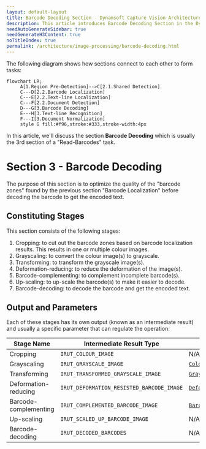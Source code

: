 ```yaml
---
layout: default-layout
title: Barcode Decoding Section - Dynamsoft Capture Vision Architecture
description: This article introduces Barcode Decoding Section in the Dynamsoft Capture Vision architecture.
needAutoGenerateSidebar: true
needGenerateH3Content: true
noTitleIndex: true
permalink: /architecture/image-processing/barcode-decoding.html
---
```


The following diagram shows how sections connect to each other to form tasks:

```mermaid
flowchart LR;
     A[1.Region Pre-Detection]-->C[2.1.Shared Detection]
     C---D[2.2.Barcode Localization]
     C---E[2.2.Text-line Localization]
     C---F[2.2.Document Detection]
     D---G[3.Barcode Decoding]
     E---H[3.Text-line Recognition]
     F---I[3.Document Normalization]
     style G fill:#f96,stroke:#333,stroke-width:4px
```

In this article, we'll discuss the section **Barcode Decoding** which is usually the 3rd section of a "Read-Barcodes" task.

# Section 3 - Barcode Decoding

The purpose of this section is to optimize the quality of the "barcode zones" found by the previous section "Barcode Localization" before decoding the barcode to get the encoded text.

## Constituting Stages

This section consists of the following stages:

1. Cropping: to cut out the barcode zones based on barcode localization results. This results in one or multiple colour images.
2. Grayscaling: to convert the colour image(s) to grayscale.
3. Transforming: to transform the grayscale image(s).
4. Deformation-reducing: to reduce the deformation of the image(s).
5. Barcode-complementing: to complement incomplete barcode(s).
6. Up-scaling: to up-scale the barcode(s) to make it easier to decode.
7. Barcode-decoding: to decode the barcode and get the encoded text.

## Output and Parameters

Each of these stages has its own output (known as an intermediate result) and usually a specific parameter that can regulate the operation:

| Stage Name            | Intermediate Result Type                  | Related Parameter                                                                                                     |
| --------------------- | ----------------------------------------- | --------------------------------------------------------------------------------------------------------------------- |
| Cropping              | `IRUT_COLOUR_IMAGE`                       | N/A                                                                                                                   |
| Grayscaling           | `IRUT_GRAYSCALE_IMAGE`                    | [`ColourConversionModes`](../../parameters/reference/image-parameter/colour-conversion-modes.md)                      |
| Transforming          | `IRUT_TRANSFORMED_GRAYSCALE_IMAGE`        | [`GrayscaleTransformationModes`](../../parameters/reference/image-parameter/grayscale-transformation-modes.md)        |
| Deformation-reducing  | `IRUT_DEFORMATION_RESISTED_BARCODE_IMAGE` | [`DeformationResistingModes`](../../parameters/reference/barcode-reader-task-settings/deformation-resisting-modes.md) |
| Barcode-complementing | `IRUT_COMPLEMENTED_BARCODE_IMAGE`         | [`BarcodeComplementModes`](../../parameters/reference/barcode-reader-task-settings/barcode-complement-modes.md)       |
| Up-scaling            | `IRUT_SCALED_UP_BARCODE_IMAGE`            | N/A                                                                                                                   |
| Barcode-decoding      | `IRUT_DECODED_BARCODES`                   | N/A                                                                                                                   |